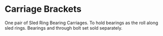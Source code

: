 # Carriage Brackets

One pair of Sled Ring Bearing Carriages.  To hold bearings as the roll along sled rings.  Bearings and through bolt set sold separately.